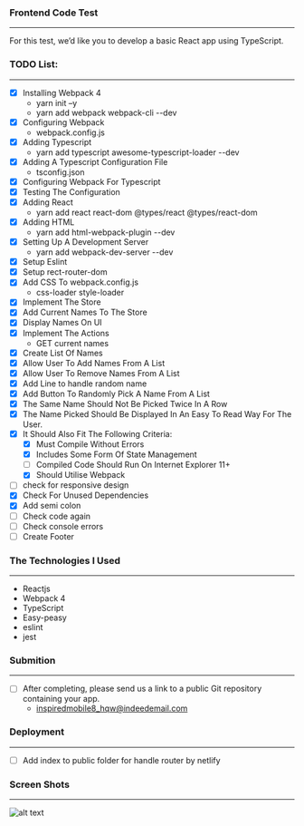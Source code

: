 ### Frontend Code Test
------

For this test, we’d like you to develop a basic React app using TypeScript.

### TODO List:
------

* [x] Installing Webpack 4
    * yarn init –y 
    * yarn add webpack webpack-cli --dev 
* [x] Configuring Webpack
    * webpack.config.js
* [x] Adding Typescript
    * yarn add typescript awesome-typescript-loader --dev
* [x] Adding A Typescript Configuration File
    * tsconfig.json
* [x] Configuring Webpack For Typescript
* [x] Testing The Configuration
* [x] Adding React
    * yarn add react react-dom @types/react @types/react-dom
* [x] Adding HTML
    * yarn add html-webpack-plugin --dev
* [x] Setting Up A Development Server
    * yarn add webpack-dev-server --dev  
* [x] Setup Eslint
* [x] Setup rect-router-dom 
* [x] Add CSS To webpack.config.js
    * css-loader style-loader
* [x] Implement The Store
* [x] Add Current Names To The Store
* [x] Display Names On UI
* [x] Implement The Actions
    * GET current names
* [x] Create List Of Names
* [x] Allow User To Add Names From A List
* [x] Allow User To Remove Names From A List
* [x] Add Line to handle random name
* [x] Add Button To Randomly Pick A Name From A List 
* [x] The Same Name Should Not Be Picked Twice In A Row
* [x] The Name Picked Should Be Displayed In An Easy To Read Way For The User.
* [x] It Should Also Fit The Following Criteria:
    * [x] Must Compile Without Errors
    * [x] Includes Some Form Of State Management
    * [ ] Compiled Code Should Run On Internet Explorer 11+
    * [x] Should Utilise Webpack
* [ ] check for responsive design
* [x] Check For Unused Dependencies
* [x] Add semi colon
* [ ] Check code again
* [ ] Check console errors
* [ ] Create Footer

### The Technologies I Used
-------

* Reactjs
* Webpack 4
* TypeScript
* Easy-peasy
* eslint
* jest

### Submition
-------

* [ ] After completing, please send us a link to a public Git repository containing your app.
    * inspiredmobile8_hqw@indeedemail.com

### Deployment
------

* [ ] Add index to public folder for handle router by netlify

### Screen Shots
------

![alt text](https://i.postimg.cc/dQmkd758/Screenshot-2020-02-09-React-App-1.png)